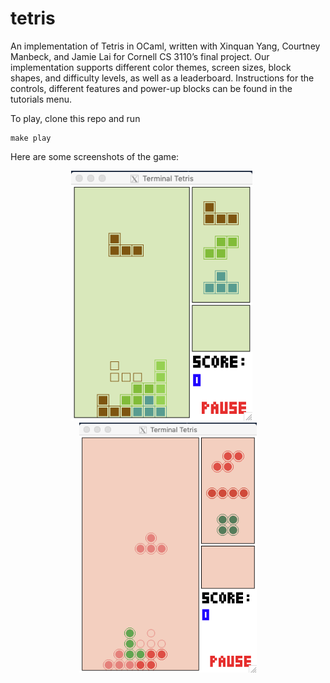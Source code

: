 # tetris

An implementation of Tetris in OCaml, written with Xinquan Yang, Courtney Manbeck, and Jamie Lai for Cornell CS 3110’s final project. Our implementation supports different color themes, screen sizes, block shapes, and difficulty levels, as well as a leaderboard. Instructions for the controls, different features and power-up blocks can be found in the tutorials menu. 

To play, clone this repo and run
```
make play
```

Here are some screenshots of the game:
<p align="center">
  <img src="screenshots/screenshot_1.png" height="400">&nbsp;&nbsp;&nbsp;&nbsp;&nbsp;<img src="screenshots/screenshot_2.png"
    height="400">
</p>
